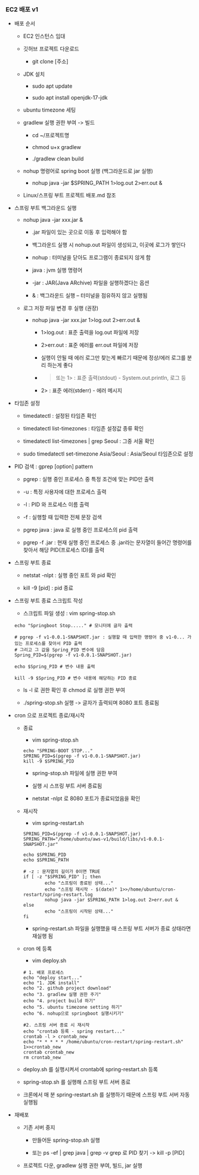 ### EC2 배포 v1

* 배포 순서

    - EC2 인스턴스 임대

    - 깃허브 프로젝트 다운로드
    
        - git clone [주소]

    - JDK 설치
    
        - sudo apt update

        - sudo apt install openjdk-17-jdk
    
    - ubuntu timezone 세팅

    - gradlew 실행 권한 부여 -> 빌드

        - cd ~/프로젝트명

        - chmod u+x gradlew

        - ./gradlew clean build
    
    - nohup 명령어로 spring boot 실행 (백그라운드로 jar 실행)

        - nohup java -jar $SPRING_PATH 1>log.out 2>err.out &

    - Linux/스프링 부트 프로젝트 배포.md 참조

* 스프링 부트 백그라운드 실행

    - nohup java -jar xxx.jar &

        - .jar 파일이 있는 곳으로 이동 후 입력해야 함

        - 백그라운드 실행 시 nohup.out 파일이 생성되고, 이곳에 로그가 쌓인다

        - nohup : 터미널을 닫아도 프로그램이 종료되지 않게 함

        - java : jvm 실행 명령어

        - -jar : JAR(Java ARchive) 파일을 실행하겠다는 옵션

        - & : 백그라운드 실행 – 터미널을 점유하지 않고 실행됨

    -  로그 저장 파일 변경 후 실행 (권장)

        - nohup java -jar xxx.jar 1>log.out 2>err.out &

            - 1>log.out : 표준 출력을 log.out 파일에 저장

            - 2>err.out : 표준 에러를 err.out 파일에 저장

            - 실행이 안될 때 에러 로그만 찾는게 빠르기 때문에 정상/에러 로그를 분리 하는게 좋다

            - > 또는 1> : 표준 출력(stdout) - System.out.println, 로그 등

            - 2> : 표준 에러(stderr) - 에러 메시지

* 타임존 설정
 
    - timedatectl : 설정된 타임존 확인
    
    - timedatectl list-timezones : 타임존 설정값 종류 확인
    
    - timedatectl list-timezones | grep Seoul : 그중 서울 확인
    
    - sudo timedatectl set-timezone Asia/Seoul : Asia/Seoul 타임존으로 설정

* PID 검색 : gprep [option] pattern

    - pgrep : 실행 중인 프로세스 중 특정 조건에 맞는 PID만 출력

    - -u : 특정 사용자에 대한 프로세스 출력

    - -l : PID 와 프로세스 이름 출력

    - -f : 실행할 때 입력한 전체 문장 검색

    - pgrep java : java 로 실행 중인 프로세스의 pid 출력

    - pgrep -f .jar : 현재 실행 중인 프로세스 중 .jar라는 문자열이 들어간 명령어를 찾아서 해당 PID(프로세스 ID)를 출력

* 스프링 부트 종료

    - netstat -nlpt : 실행 중인 포트 와 pid 확인

    - kill -9 [pid] : pid 종료 

* 스프링 부트 종료 스크립트 작성

    - 스크립트 파일 생성 : vim spring-stop.sh

    ```shell
    echo "Springboot Stop....." # 모니터에 글자 출력

    # pgrep -f v1-0.0.1-SNAPSHOT.jar : 실행할 때 입력한 명령어 중 v1-0... 가 있는 프로세스를 찾아서 PID 출력 
    # 그리고 그 값을 Spring_PID 변수에 담음
    Spring_PID=$(pgrep -f v1-0.0.1-SNAPSHOT.jar) 

    echo $Spring_PID # 변수 내용 출력 

    kill -9 $Spring_PID # 변수 내용에 해당하는 PID 종료
    ```

    - ls -l 로 권한 확인 후 chmod 로 실행 권한 부여

    - ./spring-stop.sh 실행 -> 글자가 출력되며 8080 포트 종료됨

* cron 으로 프로젝트 종료/재시작

    - 종료

        - vim spring-stop.sh

        ```shell
        echo "SPRING-BOOT STOP..."
        SPRING_PID=$(pgrep -f v1-0.0.1-SNAPSHOT.jar)
        kill -9 $SPRING_PID
        ```
        
        - spring-stop.sh 파일에 실행 권한 부여 
        
        - 실행 시 스프링 부트 서버 종료됨

        - netstat -nlpt 로 8080 포트가 종료되었음을 확인 
    
    - 재시작

        - vim spring-restart.sh

        ```shell
        SPRING_PID=$(pgrep -f v1-0.0.1-SNAPSHOT.jar)
        SPRING_PATH="/home/ubuntu/aws-v1/build/libs/v1-0.0.1-SNAPSHOT.jar"

        echo $SPRING_PID
        echo $SPRING_PATH

        # -z : 문자열의 길이가 0이면 TRUE
        if [ -z "$SPRING_PID" ]; then
                echo "스프링이 종료된 상태..."
                echo "스프링 재시작 - $(date)" 1>>/home/ubuntu/cron-restart/spring-restart.log
                nohup java -jar $SPRING_PATH 1>log.out 2>err.out &
        else
                echo "스프링이 시작된 상태..."
        fi
        ```

        - spring-restart.sh 파일을 실행했을 때 스프링 부트 서버가 종료 상태라면 재실행 됨

    - cron 에 등록

        - vim deploy.sh

        ```shell
        # 1. 배포 프로세스
        echo "deploy start..."
        echo "1. JDK install"
        echo "2. github project download"
        echo "3. gradlew 실행 권한 주기"
        echo "4. project build 하기"
        echo "5. ubuntu timezone setting 하기"
        echo "6. nohup으로 springboot 실행시키기"

        #2. 스프링 서버 종료 시 재시작
        echo "crontab 등록 - spring restart..."
        crontab -l > crontab_new
        echo "* * * * * /home/ubuntu/cron-restart/spring-restart.sh" 1>>crontab_new
        crontab crontab_new
        rm crontab_new
        ```

    - deploy.sh 를 실행시켜서 crontab에 spring-restart.sh 등록

    - spring-stop.sh 를 실행해 스프링 부트 서버 종료

    - 크론에서 매 분 spring-restart.sh 를 실행하기 때문에 스프링 부트 서버 자동 실행됨

* 재배포

    - 기존 서버 중지

        - 만들어둔 spring-stop.sh 실행

        - 또는 ps -ef | grep java | grep -v grep 로 PID 찾기 -> kill -p [PID]

    - 프로젝트 다운, gradlew 실행 권한 부여, 빌드, jar 실행
